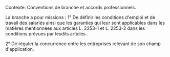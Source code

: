 Contexte: Conventions de branche et accords professionnels.

La branche a pour missions : 1° De définir les conditions d'emploi et de travail des salariés ainsi que les garanties qui leur sont applicables dans les matières mentionnées aux articles L. 2253-1 et L. 2253-2 dans les conditions prévues par lesdits articles.

2° De réguler la concurrence entre les entreprises relevant de son champ d'application.